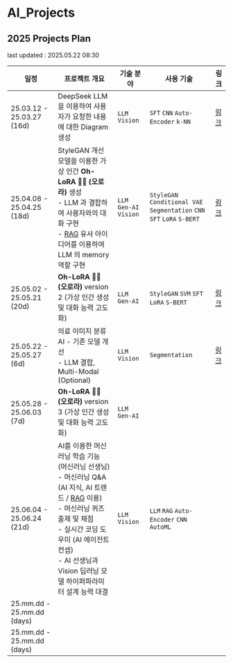 # AI_Projects

## 2025 Projects Plan

last updated : 2025.05.22 08:30

| 일정                         | 프로젝트 개요                                                                                                                                                                                                                                                                             | 기술 분야                               | 사용 기술                                                                                               | 링크                                  |
|----------------------------|-------------------------------------------------------------------------------------------------------------------------------------------------------------------------------------------------------------------------------------------------------------------------------------|-------------------------------------|-----------------------------------------------------------------------------------------------------|-------------------------------------|
| 25.03.12 - 25.03.27 (16d)  | DeepSeek LLM 을 이용하여 사용자가 요청한 내용에 대한 Diagram 생성                                                                                                                                                                                                                                      | ```LLM``` ```Vision```              | ```SFT``` ```CNN``` ```Auto-Encoder``` ```k-NN```                                                   | [링크](2025_03_12_DeepSeek_LLM)       |
| 25.04.08 - 25.04.25 (18d)  | StyleGAN 개선 모델을 이용한 가상 인간 **Oh-LoRA 👱‍♀️ (오로라)** 생성<br>- LLM 과 결합하여 사용자와의 대화 구현<br>- [RAG](https://github.com/WannaBeSuperteur/AI-study/blob/main/AI%20Basics/LLM%20Basics/LLM_%EA%B8%B0%EC%B4%88_RAG.md) 유사 아이디어를 이용하여 LLM 의 memory 역할 구현                                         | ```LLM``` ```Gen-AI``` ```Vision``` | ```StyleGAN``` ```Conditional VAE``` ```Segmentation``` ```CNN``` ```SFT``` ```LoRA``` ```S-BERT``` | [링크](2025_04_08_OhLoRA)             |
| 25.05.02 - 25.05.21 (20d)  | **Oh-LoRA 👱‍♀️ (오로라)** version 2 (가상 인간 생성 및 대화 능력 고도화)                                                                                                                                                                                                                            | ```LLM``` ```Gen-AI```              | ```StyleGAN``` ```SVM``` ```SFT``` ```LoRA``` ```S-BERT```                                          | [링크](2025_05_02_OhLoRA_v2)          |
| 25.05.22 - 25.05.27 (6d)   | 의료 이미지 분류 AI - 기존 모델 개선<br>- LLM 결합, Multi-Modal (Optional)                                                                                                                                                                                                                         | ```LLM``` ```Vision```              | ```Segmentation```                                                                                  | [링크](2025_05_22_Improve_EffiSegNet) |
| 25.05.28 - 25.06.03 (7d)   | **Oh-LoRA 👱‍♀️ (오로라)** version 3 (가상 인간 생성 및 대화 능력 고도화)                                                                                                                                                                                                                            | ```LLM``` ```Gen-AI```              |                                                                                                     |                                     |
| 25.06.04 - 25.06.24 (21d)  | AI를 이용한 머신러닝 학습 기능 (머신러닝 선생님)<br>- 머신러닝 Q&A (AI 지식, AI 트렌드 / [RAG](https://github.com/WannaBeSuperteur/AI-study/blob/main/AI%20Basics/LLM%20Basics/LLM_%EA%B8%B0%EC%B4%88_RAG.md) 이용)<br>- 머신러닝 퀴즈 출제 및 채점<br>- 실시간 코딩 도우미 (AI 에이전트 컨셉)<br>- AI 선생님과 Vision 딥러닝 모델 하이퍼파라미터 설계 능력 대결 | ```LLM``` ```Vision```              | ```LLM``` ```RAG``` ```Auto-Encoder``` ```CNN``` ```AutoML```                                       |                                     |
| 25.mm.dd - 25.mm.dd (days) |                                                                                                                                                                                                                                                                                     |                                     |                                                                                                     |                                     |
| 25.mm.dd - 25.mm.dd (days) |                                                                                                                                                                                                                                                                                     |                                     |                                                                                                     |                                     |
